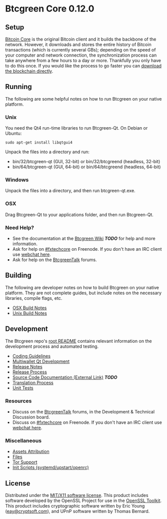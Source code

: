 Btcgreen Core 0.12.0
=====================

Setup
---------------------
[Bitcoin Core](http://bitcoin.org/en/download) is the original Bitcoin client and it builds the backbone of the network. However, it downloads and stores the entire history of Bitcoin transactions (which is currently several GBs); depending on the speed of your computer and network connection, the synchronization process can take anywhere from a few hours to a day or more. Thankfully you only have to do this once. If you would like the process to go faster you can [download the blockchain directly](bootstrap.md).

Running
---------------------
The following are some helpful notes on how to run Btcgreen on your native platform.

### Unix

You need the Qt4 run-time libraries to run Btcgreen-Qt. On Debian or Ubuntu:

	sudo apt-get install libqtgui4

Unpack the files into a directory and run:

- bin/32/btcgreen-qt (GUI, 32-bit) or bin/32/btcgreend (headless, 32-bit)
- bin/64/btcgreen-qt (GUI, 64-bit) or bin/64/btcgreend (headless, 64-bit)



### Windows

Unpack the files into a directory, and then run btcgreen-qt.exe.

### OSX

Drag Btcgreen-Qt to your applications folder, and then run Btcgreen-Qt.

### Need Help?

* See the documentation at the [Btcgreen Wiki](https://en.bitcoin.it/wiki/Main_Page) ***TODO***
for help and more information.
* Ask for help on [#fxtechcore](http://webchat.freenode.net?channels=fxtechcore) on Freenode. If you don't have an IRC client use [webchat here](http://webchat.freenode.net?channels=fxtechcore).
* Ask for help on the [BtcgreenTalk](https://btcgreentalk.org/) forums.

Building
---------------------
The following are developer notes on how to build Btcgreen on your native platform. They are not complete guides, but include notes on the necessary libraries, compile flags, etc.

- [OSX Build Notes](build-osx.md)
- [Unix Build Notes](build-unix.md)

Development
---------------------
The Btcgreen repo's [root README](https://github.com/fxtechcore/btcgreen/blob/master/README.md) contains relevant information on the development process and automated testing.

- [Coding Guidelines](coding.md)
- [Multiwallet Qt Development](multiwallet-qt.md)
- [Release Notes](release-notes.md)
- [Release Process](release-process.md)
- [Source Code Documentation (External Link)](https://dev.visucore.com/bitcoin/doxygen/) ***TODO***
- [Translation Process](translation_process.md)
- [Unit Tests](unit-tests.md)

### Resources
* Discuss on the [BtcgreenTalk](https://btcgreentalk.org/) forums, in the Development & Technical Discussion board.
* Discuss on [#fxtechcore](http://webchat.freenode.net/?channels=fxtechcore) on Freenode. If you don't have an IRC client use [webchat here](http://webchat.freenode.net/?channels=fxtechcore).

### Miscellaneous
- [Assets Attribution](assets-attribution.md)
- [Files](files.md)
- [Tor Support](tor.md)
- [Init Scripts (systemd/upstart/openrc)](init.md)

License
---------------------
Distributed under the [MIT/X11 software license](http://www.opensource.org/licenses/mit-license.php).
This product includes software developed by the OpenSSL Project for use in the [OpenSSL Toolkit](https://www.openssl.org/). This product includes
cryptographic software written by Eric Young ([eay@cryptsoft.com](mailto:eay@cryptsoft.com)), and UPnP software written by Thomas Bernard.
